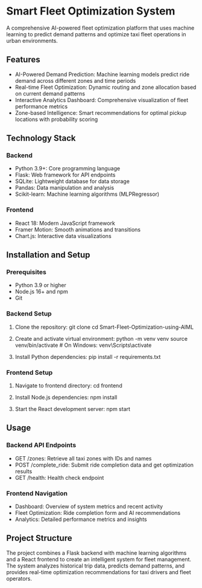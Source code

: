 # Smart Fleet Optimization System 
 
A comprehensive AI-powered fleet optimization platform that uses machine learning to predict demand patterns and optimize taxi fleet operations in urban environments. 
  
## Features 
- AI-Powered Demand Prediction: Machine learning models predict ride demand across different zones and time periods 
- Real-time Fleet Optimization: Dynamic routing and zone allocation based on current demand patterns 
- Interactive Analytics Dashboard: Comprehensive visualization of fleet performance metrics 
- Zone-based Intelligence: Smart recommendations for optimal pickup locations with probability scoring 
  
## Technology Stack 
  
### Backend 
- Python 3.9+: Core programming language 
- Flask: Web framework for API endpoints 
- SQLite: Lightweight database for data storage 
- Pandas: Data manipulation and analysis 
- Scikit-learn: Machine learning algorithms (MLPRegressor) 
  
### Frontend 
- React 18: Modern JavaScript framework 
- Framer Motion: Smooth animations and transitions 
- Chart.js: Interactive data visualizations 
  
## Installation and Setup 
  
### Prerequisites 
- Python 3.9 or higher 
- Node.js 16+ and npm 
- Git 
  
### Backend Setup 
1. Clone the repository: 
   git clone <repository-url> 
   cd Smart-Fleet-Optimization-using-AIML 
  
2. Create and activate virtual environment: 
   python -m venv venv 
   source venv/bin/activate  # On Windows: venv\Scripts\activate 
  
3. Install Python dependencies: 
   pip install -r requirements.txt 
  
### Frontend Setup 
1. Navigate to frontend directory: 
   cd frontend 
  
2. Install Node.js dependencies: 
   npm install 
  
3. Start the React development server: 
   npm start 
  
## Usage 
  
### Backend API Endpoints 
- GET /zones: Retrieve all taxi zones with IDs and names 
- POST /complete_ride: Submit ride completion data and get optimization results 
- GET /health: Health check endpoint 
  
### Frontend Navigation 
- Dashboard: Overview of system metrics and recent activity 
- Fleet Optimization: Ride completion form and AI recommendations 
- Analytics: Detailed performance metrics and insights 
  
## Project Structure 
  
The project combines a Flask backend with machine learning algorithms and a React frontend to create an intelligent system for fleet management. The system analyzes historical trip data, predicts demand patterns, and provides real-time optimization recommendations for taxi drivers and fleet operators. 
